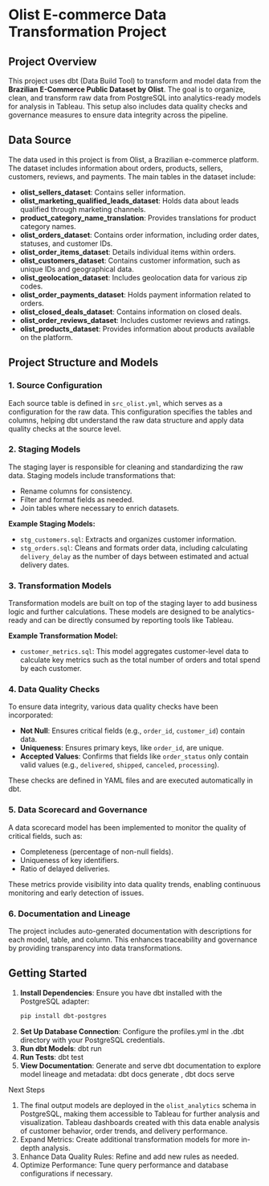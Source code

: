 # Olist E-commerce Data Transformation Project

## Project Overview

This project uses dbt (Data Build Tool) to transform and model data from the **Brazilian E-Commerce Public Dataset by Olist**. The goal is to organize, clean, and transform raw data from PostgreSQL into analytics-ready models for analysis in Tableau. This setup also includes data quality checks and governance measures to ensure data integrity across the pipeline.

## Data Source

The data used in this project is from Olist, a Brazilian e-commerce platform. The dataset includes information about orders, products, sellers, customers, reviews, and payments. The main tables in the dataset include:

- **olist_sellers_dataset**: Contains seller information.
- **olist_marketing_qualified_leads_dataset**: Holds data about leads qualified through marketing channels.
- **product_category_name_translation**: Provides translations for product category names.
- **olist_orders_dataset**: Contains order information, including order dates, statuses, and customer IDs.
- **olist_order_items_dataset**: Details individual items within orders.
- **olist_customers_dataset**: Contains customer information, such as unique IDs and geographical data.
- **olist_geolocation_dataset**: Includes geolocation data for various zip codes.
- **olist_order_payments_dataset**: Holds payment information related to orders.
- **olist_closed_deals_dataset**: Contains information on closed deals.
- **olist_order_reviews_dataset**: Includes customer reviews and ratings.
- **olist_products_dataset**: Provides information about products available on the platform.

## Project Structure and Models

### 1. **Source Configuration**

Each source table is defined in `src_olist.yml`, which serves as a configuration for the raw data. This configuration specifies the tables and columns, helping dbt understand the raw data structure and apply data quality checks at the source level.

### 2. **Staging Models**

The staging layer is responsible for cleaning and standardizing the raw data. Staging models include transformations that:
- Rename columns for consistency.
- Filter and format fields as needed.
- Join tables where necessary to enrich datasets.

**Example Staging Models:**
- `stg_customers.sql`: Extracts and organizes customer information.
- `stg_orders.sql`: Cleans and formats order data, including calculating `delivery_delay` as the number of days between estimated and actual delivery dates.

### 3. **Transformation Models**

Transformation models are built on top of the staging layer to add business logic and further calculations. These models are designed to be analytics-ready and can be directly consumed by reporting tools like Tableau.

**Example Transformation Model:**
- `customer_metrics.sql`: This model aggregates customer-level data to calculate key metrics such as the total number of orders and total spend by each customer.

### 4. **Data Quality Checks**

To ensure data integrity, various data quality checks have been incorporated:
- **Not Null**: Ensures critical fields (e.g., `order_id`, `customer_id`) contain data.
- **Uniqueness**: Ensures primary keys, like `order_id`, are unique.
- **Accepted Values**: Confirms that fields like `order_status` only contain valid values (e.g., `delivered`, `shipped`, `canceled`, `processing`).

These checks are defined in YAML files and are executed automatically in dbt.

### 5. **Data Scorecard and Governance**

A data scorecard model has been implemented to monitor the quality of critical fields, such as:
- Completeness (percentage of non-null fields).
- Uniqueness of key identifiers.
- Ratio of delayed deliveries.

These metrics provide visibility into data quality trends, enabling continuous monitoring and early detection of issues.

### 6. **Documentation and Lineage**

The project includes auto-generated documentation with descriptions for each model, table, and column. This enhances traceability and governance by providing transparency into data transformations.


## Getting Started

1. **Install Dependencies**: Ensure you have dbt installed with the PostgreSQL adapter:
   ```bash
   pip install dbt-postgres
2. **Set Up Database Connection**: Configure the profiles.yml in the .dbt directory with your PostgreSQL credentials.
3. **Run dbt Models**:  dbt run
4. **Run Tests**: dbt test
5. **View Documentation**: Generate and serve dbt documentation to explore model lineage and metadata: dbt docs generate  , dbt docs serve

Next Steps
1. The final output models are deployed in the `olist_analytics` schema in PostgreSQL, making them accessible to Tableau for further analysis and visualization. Tableau dashboards created with this data enable analysis of customer behavior, order trends, and delivery performance.
2. Expand Metrics: Create additional transformation models for more in-depth analysis.
3. Enhance Data Quality Rules: Refine and add new rules as needed.
4. Optimize Performance: Tune query performance and database configurations if necessary.

